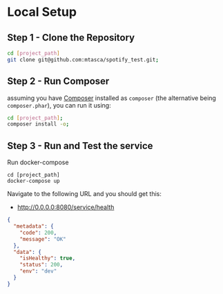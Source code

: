 # Local Setup

## Step 1 - Clone the Repository

```bash
cd [project_path]
git clone git@github.com:mtasca/spotify_test.git;
```

## Step 2 - Run Composer

assuming you have [Composer](https://getcomposer.org) installed as `composer` (the alternative being `composer.phar`), you can run it using:

```bash
cd [project_path];
composer install -o;
```

## Step 3 - Run and Test the service

Run docker-compose

````
cd [project_path]
docker-compose up
````
Navigate to the following URL and you should get this:

- http://0.0.0.0:8080/service/health

```json
{
  "metadata": {
    "code": 200,
    "message": "OK"
  },
  "data": {
    "isHealthy": true,
    "status": 200,
    "env": "dev"
  }
}
```

